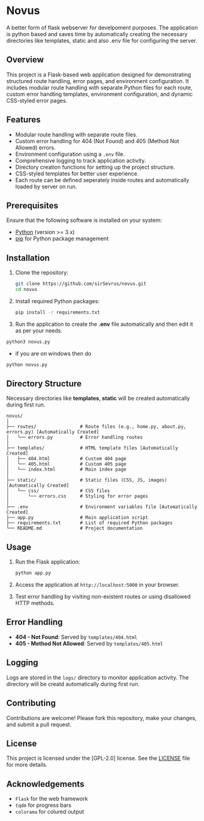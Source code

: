 # Novus
A better form of flask webserver for develpoment purposes. The application is python based and saves time by automatically creating the necessary directories like templates, static and also .env file for configuring the server.
## Overview
This project is a Flask-based web application designed for demonstrating structured route handling, error pages, and environment configuration. It includes modular route handling with separate Python files for each route, custom error handling templates, environment configuration, and dynamic CSS-styled error pages.

## Features
- Modular route handling with separate route files.
- Custom error handling for 404 (Not Found) and 405 (Method Not Allowed) errors.
- Environment configuration using a `.env` file.
- Comprehensive logging to track application activity.
- Directory creation functions for setting up the project structure.
- CSS-styled templates for better user experience.
- Each route can be defined seperately inside routes and automatically loaded by server on run.

## Prerequisites
Ensure that the following software is installed on your system:
- [Python](https://www.python.org/downloads/) (version >= 3.x)
- [pip](https://pip.pypa.io/en/stable/installation/) for Python package management

## Installation
1. Clone the repository:
   ```bash
   git clone https://github.com/sirSevrus/novus.git
   cd novus
   ```

2. Install required Python packages:
   ```bash
   pip install -r requirements.txt
   ```

3. Run the application to create the **.env** file automatically and then edit it as per your needs.
```bash
python3 novus.py
```
- if you are on windows then do
```bash
python novus.py
```

## Directory Structure
Necessary directories like **templates**, **static** will be created automatically during first run.
```
novus/
│
├── routes/                # Route files (e.g., home.py, about.py, errors.py) [Automatically Created]
│   └── errors.py          # Error handling routes
│
├── templates/             # HTML template files [Automatically Created]
│   ├── 404.html           # Custom 404 page
│   └── 405.html           # Custom 405 page
│   └── index.html         # Main index page
│
├── static/                # Static files (CSS, JS, images) [Automatically Created]
│   └── css/               # CSS files
│       └── errors.css     # Styling for error pages
│
├── .env                   # Environment variables file [Automatically Created]
├── app.py                 # Main application script
├── requirements.txt       # List of required Python packages
└── README.md              # Project documentation
```

## Usage
1. Run the Flask application:
   ```bash
   python app.py
   ```

2. Access the application at `http://localhost:5000` in your browser.

3. Test error handling by visiting non-existent routes or using disallowed HTTP methods.

## Error Handling
- **404 - Not Found**: Served by `templates/404.html`
- **405 - Method Not Allowed**: Served by `templates/405.html`

## Logging
Logs are stored in the `logs/` directory to monitor application activity. The directory will be creatd automatically during first run.

## Contributing
Contributions are welcome! Please fork this repository, make your changes, and submit a pull request.

## License
This project is licensed under the [GPL-2.0] license. See the [LICENSE](./LICENSE) file for more details.

## Acknowledgements
- `Flask` for the web framework
- `tqdm` for progress bars
- `colorama` for colured output

